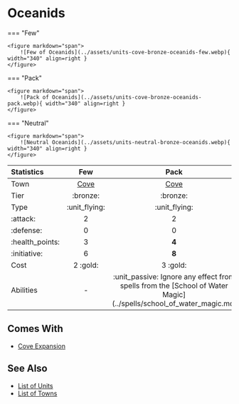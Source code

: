 # Oceanids

=== "Few"

    <figure markdown="span">
        ![Few of Oceanids](../assets/units-cove-bronze-oceanids-few.webp){ width="340" align=right }
    </figure>

=== "Pack"

    <figure markdown="span">
        ![Pack of Oceanids](../assets/units-cove-bronze-oceanids-pack.webp){ width="340" align=right }
    </figure>

=== "Neutral"

    <figure markdown="span">
        ![Neutral Oceanids](../assets/units-neutral-bronze-oceanids.webp){ width="340" align=right }
    </figure>


| Statistics | Few | Pack | Neutral |
| :--- | :---: | :---: | :---: |
| Town | [Cove](../towns/cove.md) | [Cove](../towns/cove.md) | [Neutral](../towns/neutral.md) |
| Tier | :bronze: | :bronze: | :bronze: |
| Type | :unit_flying: | :unit_flying: | 🚧 |
| :attack: | 2 | 2 | 🚧 |
| :defense: | 0 | 0 | 🚧 |
| :health_points: | 3 | **4** | 🚧 |
| :initiative: | 6 | **8** | 🚧 |
| Cost | 2 :gold: | 3 :gold: | 🚧 |
| Abilities | - | :unit_passive: Ignore any effect from spells from the [School of Water Magic](../spells/school_of_water_magic.md. | 🚧 |


## Comes With

- [Cove Expansion](../content.md)


## See Also

- [List of Units](index.md)
- [List of Towns](../towns/index.md)